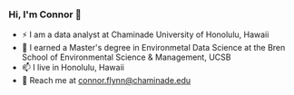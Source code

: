 ### Hi, I'm Connor 👋
- ⚡ I am a data analyst at Chaminade University of Honolulu, Hawaii
- 🌱 I earned a Master's degree in Environmetal Data Science at the Bren School of Environmental Science & Management, UCSB
- 📫 I live in Honolulu, Hawaii
- 💬 Reach me at connor.flynn@chaminade.edu

<!--

**ConnorFlynn/ConnorFlynn** is a ✨ _special_ ✨ repository because its `README.md` (this file) appears on your GitHub profile.

Here are some ideas to get you started:

- 🔭 I’m currently working on ...
- 🌱 I’m currently learning ...
- 👯 I’m looking to collaborate on ...
- 🤔 I’m looking for help with ...
- 💬 Ask me about ...
- 📫 How to reach me: ...
- 😄 Pronouns: ...
- ⚡ Fun fact: ...
-->
